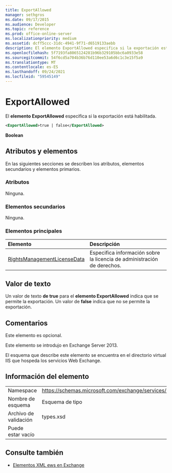 ```yaml
---
title: ExportAllowed
manager: sethgros
ms.date: 09/17/2015
ms.audience: Developer
ms.topic: reference
ms.prod: office-online-server
ms.localizationpriority: medium
ms.assetid: dcff5ccc-31dc-4941-9f71-d6519133aebb
description: El elemento ExportAllowed especifica si la exportación está habilitada.
ms.openlocfilehash: 5f7193fa8065124281b96b329105bbc6a0933e58
ms.sourcegitcommit: 54f6cd5a704b36b76d110ee53a6d6c1c3e15f5a9
ms.translationtype: MT
ms.contentlocale: es-ES
ms.lasthandoff: 09/24/2021
ms.locfileid: "59545149"
---
```

# <a name="exportallowed"></a>ExportAllowed

El **elemento ExportAllowed** especifica si la exportación está habilitada. 
  
```XML
<ExportAllowed>true | false</ExportAllowed>
```

 **Boolean**
## <a name="attributes-and-elements"></a>Atributos y elementos

En las siguientes secciones se describen los atributos, elementos secundarios y elementos primarios.
  
### <a name="attributes"></a>Atributos

Ninguna.
  
### <a name="child-elements"></a>Elementos secundarios

Ninguna.
  
### <a name="parent-elements"></a>Elementos principales

|**Elemento**|**Descripción**|
|:-----|:-----|
|[RightsManagementLicenseData](rightsmanagementlicensedata.md) <br/> |Especifica información sobre la licencia de administración de derechos.  <br/> |
   
## <a name="text-value"></a>Valor de texto

Un valor de texto **de true** para el **elemento ExportAllowed** indica que se permite la exportación. Un valor de **false** indica que no se permite la exportación. 
  
## <a name="remarks"></a>Comentarios

Este elemento es opcional.
  
Este elemento se introdujo en Exchange Server 2013.
  
El esquema que describe este elemento se encuentra en el directorio virtual IIS que hospeda los servicios Web Exchange.
  
## <a name="element-information"></a>Información del elemento

|||
|:-----|:-----|
|Namespace  <br/> |https://schemas.microsoft.com/exchange/services/2006/types  <br/> |
|Nombre de esquema  <br/> |Esquema de tipo  <br/> |
|Archivo de validación  <br/> |types.xsd  <br/> |
|Puede estar vacío  <br/> ||
   
## <a name="see-also"></a>Consulte también



- [Elementos XML ews en Exchange](ews-xml-elements-in-exchange.md)

